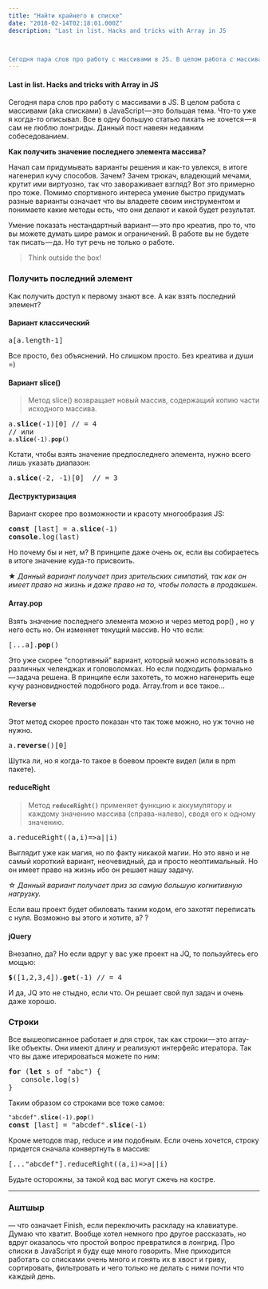 ```yaml
---
title: "Найти крайнего в списке"
date: "2018-02-14T02:18:01.000Z"
description: "Last in list. Hacks and tricks with Array in JS



Сегодня пара слов про работу с массивами в JS. В целом работа с массивами (ak"
---
```


<h4>Last in list. Hacks and tricks with Array in JS</h4>

<p>Сегодня пара слов про работу с массивами в JS. В целом работа с массивами (aka списками) в JavaScript — это большая тема. Что-то уже я когда-то описывал. Все в одну большую статью пихать не хочется — я сам не люблю лонгриды. Данный пост навеян недавним собеседованием.</p>
<p><strong>Как получить значение последнего элемента массива?</strong></p>
<p>Начал сам придумывать варианты решения и как-то увлекся, в итоге нагенерил кучу способов. Зачем? Зачем трюкач, владеющий мечами, крутит ими виртуозно, так что завораживает взгляд? Вот это примерно про тоже. Помимо спортивного интереса умение быстро придумать разные варианты означает что вы владеете своим инструментом и понимаете какие методы есть, что они делают и какой будет результат.</p>
<p>Умение показать нестандартный вариант — это про креатив, про то, что вы можете думать шире рамок и ограничений. В работе вы не будете так писать — да. Но тут речь не только о работе.</p>
<blockquote><p>Think outside the box!</p></blockquote>
<h3>Получить последний элемент</h3>
<p>Как получить доступ к первому знают все. А как взять последний элемент?</p>
<h4>Вариант классический</h4>
<pre>a[a.length-1]</pre>
<p>Все просто, без объяснений. Но слишком просто. Без креатива и души =)</p>
<h4><strong>Вариант slice()</strong></h4>
<blockquote><p>Метод slice() возвращает новый массив, содержащий копию части исходного массива.</p></blockquote>
<pre>a.<strong>slice</strong>(-1)[0] // = 4<br>// или<br><code>a.<strong>slice</strong>(-1).<strong>pop</strong>()</code></pre>
<p>Кстати, чтобы взять значение предпоследнего элемента, нужно всего лишь указать диапазон:</p>
<pre>a.<strong>slice</strong>(-2, -1)[0]  // = 3</pre>
<h4>Деструктуризация</h4>
<p>Вариант скорее про возможности и красоту многообразия JS:</p>
<pre><strong>const</strong> [last] = a.<strong>slice</strong>(-1)<br><strong>console</strong>.log(last)</pre>
<p>Но почему бы и нет, м? В принципе даже очень ок, если вы собираетесь в итоге значение куда-то присвоить.</p>
<p>★<em> Данный вариант получает приз зрительских симпатий, так как он имеет право на жизнь и даже право на то, чтобы попасть в продакшен.</em></p>
<h4>Array.pop</h4>
<p>Взять значение последнего элемента можно и через метод pop() , но у него есть но. Он изменяет текущий массив. Но что если:</p>
<pre>[...a].<strong>pop</strong>()</pre>
<p>Это уже скорее “спортивный” вариант, который можно использовать в различных челенджах и головоломках. Но если подходить формально — задача решена. В принципе если захотеть, то можно нагенерить еще кучу разновидностей подобного рода. Array.from и все такое…</p>
<h4>Reverse</h4>
<p>Этот метод скорее просто показан что так тоже можно, но уж точно не нужно.</p>
<pre>a.<strong>reverse</strong>()[0]</pre>
<p>Шутка ли, но я когда-то такое в боевом проекте видел (или в npm пакете).</p>
<h4>reduceRight</h4>
<blockquote><p>Метод <code><strong>reduceRight()</strong></code> применяет функцию к аккумулятору и каждому значению массива (справа-налево), сводя его к одному значению.</p></blockquote>
<pre>a.reduceRight((a,i)=&gt;a||i)</pre>
<p>Выглядит уже как магия, но по факту никакой магии. Но это явно и не самый короткий вариант, неочевидный, да и просто неоптимальный. Но он имеет право на жизнь ибо он решает нашу задачу.</p>
<p>☆ <em>Данный вариант получает приз за самую большую когнитивную нагрузку.</em></p>
<p>Если ваш проект будет обиловать таким кодом, его захотят переписать с нуля. Возможно вы этого и хотите, а? ?</p>
<h4>jQuery</h4>
<p>Внезапно, да? Но если вдруг у вас уже проект на JQ, то пользуйтесь его мощью:</p>
<pre><strong>$</strong>([1,2,3,4]).<strong>get</strong>(-1) // = 4</pre>
<p>И да, JQ это не стыдно, если что. Он решает свой пул задач и очень даже хорошо.</p>
<h3>Строки</h3>
<p>Все вышеописанное работает и для строк, так как строки — это array-like объекты. Они имеют длину и реализуют интерфейс итератора. Так что вы даже итерироваться можете по ним:</p>
<pre><strong>for</strong> (<strong>let</strong> s of "abc") {<br>   console.log(s)<br>}</pre>
<p>Таким образом со строками все тоже самое:</p>
<pre><code>"abcdef".<strong>slice</strong>(-1).<strong>pop</strong>()<br></code><strong>const</strong> [last] = "abcdef".<strong>slice</strong>(-1)</pre>
<p>Кроме методов map, reduce и им подобным. Если очень хочется, строку придется сначала конвертнуть в массив:</p>
<pre>[..."abcdef"].reduceRight((a,i)=&gt;a||i)</pre>
<p>Будьте осторожны, за такой код вас могут сжечь на костре.</p>
<hr>
<h3>Аштшыр</h3>
<p>— что означает Finish, если переключить раскладу на клавиатуре. Думаю что хватит. Вообще хотел немного про другое рассказать, но вдруг оказалось что простой вопрос превратился в лонгрид. Про списки в JavaScript я буду еще много говорить. Мне приходится работать со списками очень много и гонять их в хвост и гриву, сортировать, фильтровать и чего только не делать с ними почти что каждый день.</p>


